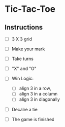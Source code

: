 # Tic-Tac-Toe

## Instructions

- [ ] 3 X 3 grid

- [ ] Make your mark

- [ ] Take turns

- [ ] "X" and "O"

- [ ] Win Logic:

  - [ ] align 3 in a row,
  - [ ] align 3 in a column
  - [ ] align 3 in diagonally

- [ ] Decalre a tie

- [ ] The game is finished
